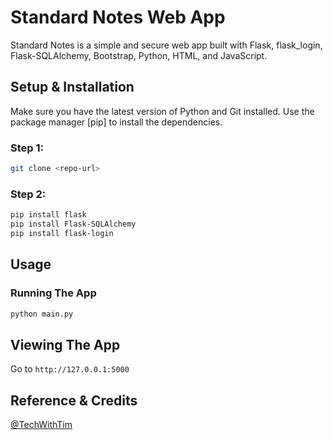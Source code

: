 # Standard Notes Web App

Standard Notes is a simple and secure web app built with Flask, flask_login, Flask-SQLAlchemy, Bootstrap, Python, HTML, and JavaScript.

## Setup & Installation

Make sure you have the latest version of Python and Git installed. Use the package manager [pip] to install the dependencies.

### Step 1:
```bash
git clone <repo-url>
```

### Step 2:
```bash
pip install flask
pip install Flask-SQLAlchemy
pip install flask-login
```


## Usage

### Running The App
```python
python main.py
```

## Viewing The App

Go to `http://127.0.0.1:5000`

## Reference & Credits

[@TechWithTim](https://www.youtube.com/@TechWithTim)